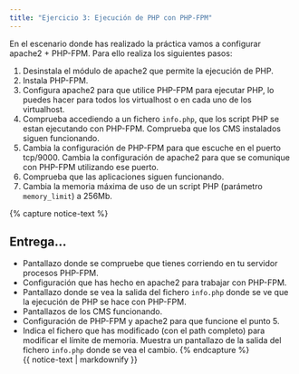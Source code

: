 ```yaml
---
title: "Ejercicio 3: Ejecución de PHP con PHP-FPM"
---
```


En el escenario donde has realizado la práctica vamos a configurar apache2 + PHP-FPM. Para ello realiza los siguientes pasos:

1. Desinstala el módulo de apache2 que permite la ejecución de PHP.
2. Instala PHP-FPM.
3. Configura apache2 para que utilice PHP-FPM para ejecutar PHP, lo puedes hacer para todos los virtualhost o en cada uno de los virtualhost.
4. Comprueba accediendo a un fichero `info.php`, que los script PHP se estan ejecutando con PHP-FPM. Comprueba que los CMS instalados siguen funcionando.
5. Cambia la configuración de PHP-FPM para que escuche en el puerto tcp/9000. Cambia la configuración de apache2 para que se comunique con PHP-FPM utilizando ese puerto.
6. Comprueba que las aplicaciones siguen funcionando.
7. Cambia la memoria máxima de uso de un script PHP (parámetro `memory_limit`) a 256Mb.

{% capture notice-text %}
## Entrega...

* Pantallazo donde se compruebe que tienes corriendo en tu servidor procesos PHP-FPM. 
* Configuración que has hecho en apache2 para trabajar con PHP-FPM.
* Pantallazo donde se vea la salida del fichero `info.php` donde se ve que la ejecución de PHP se hace con PHP-FPM.
* Pantallazos de los CMS funcionando.
* Configuración de PHP-FPM y apache2 para que funcione el punto 5.
* Indica el fichero que has modificado (con el path completo) para modificar el límite de memoria. Muestra un pantallazo de la salida del fichero `info.php` donde se vea el cambio.
{% endcapture %}<div class="notice--info">{{ notice-text | markdownify }}</div>
